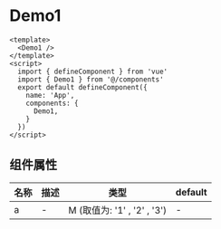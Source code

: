 # Demo1

```vue demo
<template>
  <Demo1 />
</template>
<script>
  import { defineComponent } from 'vue'
  import { Demo1 } from '@/components'
  export default defineComponent({
    name: 'App',
    components: {
      Demo1,
    }
  })
</script>
```

## 组件属性

|名称  | 描述 | 类型 |default|
|--|--|--|--|
| a | - | M (取值为: '1' , '2' , '3') | - |
